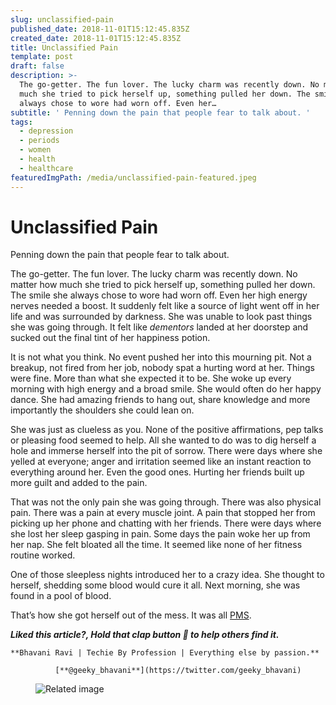 ```yaml
---
slug: unclassified-pain
published_date: 2018-11-01T15:12:45.835Z
created_date: 2018-11-01T15:12:45.835Z
title: Unclassified Pain
template: post
draft: false
description: >-
  The go-getter. The fun lover. The lucky charm was recently down. No matter how
  much she tried to pick herself up, something pulled her down. The smile she
  always chose to wore had worn off. Even her…
subtitle: ' Penning down the pain that people fear to talk about. '
tags:
  - depression
  - periods
  - women
  - health
  - healthcare
featuredImgPath: /media/unclassified-pain-featured.jpeg
---
```

# Unclassified Pain

Penning down the pain that people fear to talk about.

The go-getter. The fun lover. The lucky charm was recently down. No matter how much she tried to pick herself up, something pulled her down. The smile she always chose to wore had worn off. Even her high energy nerves needed a boost. It suddenly felt like a source of light went off in her life and was surrounded by darkness. She was unable to look past things she was going through. It felt like _dementors_ landed at her doorstep and sucked out the final tint of her happiness potion.

It is not what you think. No event pushed her into this mourning pit. Not a breakup, not fired from her job, nobody spat a hurting word at her. Things were fine. More than what she expected it to be. She woke up every morning with high energy and a broad smile. She would often do her happy dance. She had amazing friends to hang out, share knowledge and more importantly the shoulders she could lean on.

She was just as clueless as you. None of the positive affirmations, pep talks or pleasing food seemed to help. All she wanted to do was to dig herself a hole and immerse herself into the pit of sorrow. There were days where she yelled at everyone; anger and irritation seemed like an instant reaction to everything around her. Even the good ones. Hurting her friends built up more guilt and added to the pain.

That was not the only pain she was going through. There was also physical pain. There was a pain at every muscle joint. A pain that stopped her from picking up her phone and chatting with her friends. There were days where she lost her sleep gasping in pain. Some days the pain woke her up from her nap. She felt bloated all the time. It seemed like none of her fitness routine worked.

One of those sleepless nights introduced her to a crazy idea. She thought to herself, shedding some blood would cure it all. Next morning, she was found in a pool of blood.

That’s how she got herself out of the mess. It was all [PMS](https://www.healthline.com/health/premenstrual-syndrome).

**_Liked this article?, Hold that clap button 👏 to help others find it._**

```
**Bhavani Ravi | Techie By Profession | Everything else by passion.**  
                            
          [**@geeky_bhavani**](https://twitter.com/geeky_bhavani)
```
<figure>

![Related image](/media/unclassified-pain-featured.jpeg)

</figure>


